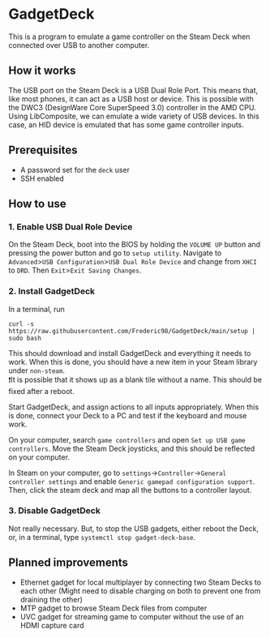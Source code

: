 # GadgetDeck
This is a program to emulate a game controller on the Steam Deck when connected over USB to another computer.

## How it works
The USB port on the Steam Deck is a USB Dual Role Port. This means that, like most phones, it can act as a USB host or device.
This is possible with the DWC3 (DesignWare Core SuperSpeed 3.0) controller in the AMD CPU.  
Using LibComposite, we can emulate a wide variety of USB devices. In this case, an HID device is emulated that has some game controller inputs.

## Prerequisites
- A password set for the `deck` user
- SSH enabled

## How to use
### 1. Enable USB Dual Role Device
On the Steam Deck, boot into the BIOS by holding the `VOLUME UP` button and pressing the power button and go to `setup utility`.
Navigate to `Advanced`>`USB Configuration`>`USB Dual Role Device` and change from `XHCI` to `DRD`.
Then `Exit`>`Exit Saving Changes`.

### 2. Install GadgetDeck
In a terminal, run
```shell
curl -s https://raw.githubusercontent.com/Frederic98/GadgetDeck/main/setup | sudo bash
```
This should download and install GadgetDeck and everything it needs to work. When this is done, you should have a new item in your Steam library under `non-steam`.  
:exclamation:It is possible that it shows up as a blank tile without a name. This should be fixed after a reboot.

Start GadgetDeck, and assign actions to all inputs appropriately. When this is done, connect your Deck to a PC and test if the keyboard and mouse work.

On your computer, search `game controllers` and open `Set up USB game controllers`. Move the Steam Deck joysticks, and this should be reflected on your computer.

In Steam on your computer, go to `settings`->`Controller`->`General controller settings` and enable `Generic gamepad configuration support`.  
Then, click the steam deck and map all the buttons to a controller layout.

### 3. Disable GadgetDeck
Not really necessary. But, to stop the USB gadgets, either reboot the Deck, or, in a terminal, type `systemctl stop gadget-deck-base`.

## Planned improvements
- Ethernet gadget for local multiplayer by connecting two Steam Decks to each other (Might need to disable charging on both to prevent one from draining the other)
- MTP gadget to browse Steam Deck files from computer
- UVC gadget for streaming game to computer without the use of an HDMI capture card
